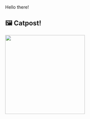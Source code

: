 Hello there!



## 🖼️ Catpost!

<sub>
    <img src="https://cdn2.thecatapi.com/images/vi3IOnq3n.png" height="256">
</sub>

